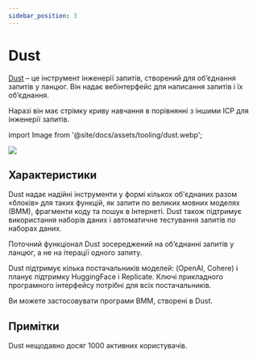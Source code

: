 ```yaml
---
sidebar_position: 3
---
```


# Dust

[Dust](https://dust.tt/) – це інструмент інженерії запитів, створений для об’єднання запитів у ланцюг. Він надає вебінтерфейс для написання запитів і їх об’єднання.

Наразі він має стрімку криву навчання в порівнянні з іншими ІСР для інженерії запитів.

import Image from '@site/docs/assets/tooling/dust.webp';

<div style={{textAlign: 'center'}}>
  <img src={Image} style={{width: "750px"}}/>
</div>

## Характеристики

Dust надає надійні інструменти у формі кількох об'єднаних разом «блоків» для таких функцій, як запити по великих мовних моделях (ВММ), фрагменти коду та пошук в Інтернеті. Dust також підтримує використання наборів даних і автоматичне тестування запитів по наборах даних.

Поточний функціонал Dust зосереджений на об’єднанні запитів у ланцюг, а не на ітерації одного запиту.

Dust підтримує кілька постачальників моделей: (OpenAI, Cohere) і планує підтримку HuggingFace і Replicate. Ключі прикладного програмного інтерфейсу потрібні для всіх постачальників.

Ви можете застосовувати програми ВММ, створені в Dust.

## Примітки

Dust нещодавно досяг 1000 активних користувачів.

